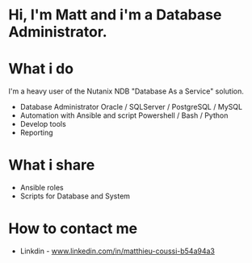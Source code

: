 
# Hi, I'm Matt and i'm a Database Administrator.

# What i do

I'm a heavy user of the Nutanix NDB "Database As a Service" solution.

- Database Administrator Oracle / SQLServer / PostgreSQL / MySQL
- Automation with Ansible and script Powershell / Bash / Python
- Develop tools
- Reporting


# What i share
- Ansible roles
- Scripts for Database and System


# How to contact me
- Linkdin - www.linkedin.com/in/matthieu-coussi-b54a94a3

